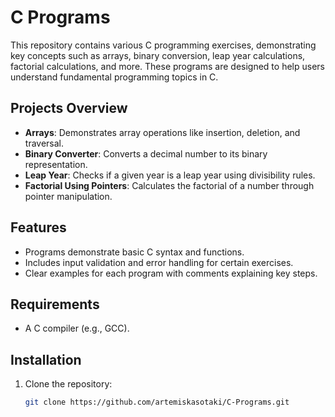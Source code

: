 # C Programs

This repository contains various C programming exercises, demonstrating key concepts such as arrays, binary conversion, leap year calculations, factorial calculations, and more. These programs are designed to help users understand fundamental programming topics in C.

## Projects Overview

- **Arrays**: Demonstrates array operations like insertion, deletion, and traversal.
- **Binary Converter**: Converts a decimal number to its binary representation.
- **Leap Year**: Checks if a given year is a leap year using divisibility rules.
- **Factorial Using Pointers**: Calculates the factorial of a number through pointer manipulation.
  
## Features

- Programs demonstrate basic C syntax and functions.
- Includes input validation and error handling for certain exercises.
- Clear examples for each program with comments explaining key steps.

## Requirements

- A C compiler (e.g., GCC).

## Installation

1. Clone the repository:
   ```bash
   git clone https://github.com/artemiskasotaki/C-Programs.git
